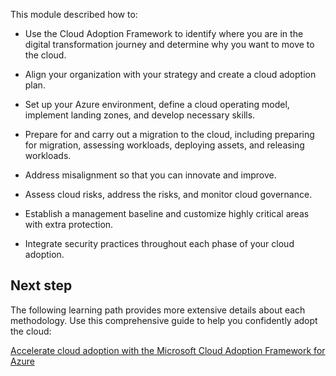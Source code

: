 This module described how to:

- Use the Cloud Adoption Framework to identify where you are in the digital transformation journey and determine why you want to move to the cloud.

- Align your organization with your strategy and create a cloud adoption plan.
- Set up your Azure environment, define a cloud operating model, implement landing zones, and develop necessary skills.
- Prepare for and carry out a migration to the cloud, including preparing for migration, assessing workloads, deploying assets, and releasing workloads.
- Address misalignment so that you can innovate and improve.
- Assess cloud risks, address the risks, and monitor cloud governance.
- Establish a management baseline and customize highly critical areas with extra protection.
- Integrate security practices throughout each phase of your cloud adoption.

## Next step

The following learning path provides more extensive details about each methodology. Use this comprehensive guide to help you confidently adopt the cloud:

[Accelerate cloud adoption with the Microsoft Cloud Adoption Framework for Azure](/training/paths/cloud-adoption-framework/)